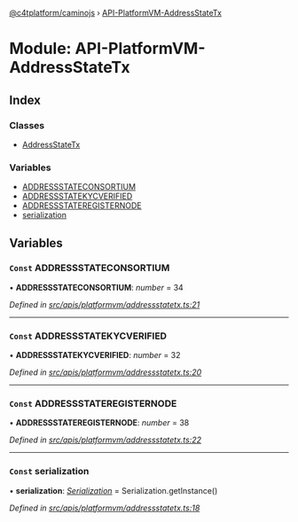 [@c4tplatform/caminojs](../api.md) › [API-PlatformVM-AddressStateTx](api_platformvm_addressstatetx.md)

# Module: API-PlatformVM-AddressStateTx

## Index

### Classes

* [AddressStateTx](../classes/api_platformvm_addressstatetx.addressstatetx.md)

### Variables

* [ADDRESSSTATECONSORTIUM](api_platformvm_addressstatetx.md#const-addressstateconsortium)
* [ADDRESSSTATEKYCVERIFIED](api_platformvm_addressstatetx.md#const-addressstatekycverified)
* [ADDRESSSTATEREGISTERNODE](api_platformvm_addressstatetx.md#const-addressstateregisternode)
* [serialization](api_platformvm_addressstatetx.md#const-serialization)

## Variables

### `Const` ADDRESSSTATECONSORTIUM

• **ADDRESSSTATECONSORTIUM**: *number* = 34

*Defined in [src/apis/platformvm/addressstatetx.ts:21](https://github.com/chain4travel/caminojs/blob/8077d740/src/apis/platformvm/addressstatetx.ts#L21)*

___

### `Const` ADDRESSSTATEKYCVERIFIED

• **ADDRESSSTATEKYCVERIFIED**: *number* = 32

*Defined in [src/apis/platformvm/addressstatetx.ts:20](https://github.com/chain4travel/caminojs/blob/8077d740/src/apis/platformvm/addressstatetx.ts#L20)*

___

### `Const` ADDRESSSTATEREGISTERNODE

• **ADDRESSSTATEREGISTERNODE**: *number* = 38

*Defined in [src/apis/platformvm/addressstatetx.ts:22](https://github.com/chain4travel/caminojs/blob/8077d740/src/apis/platformvm/addressstatetx.ts#L22)*

___

### `Const` serialization

• **serialization**: *[Serialization](../classes/utils_serialization.serialization.md)* = Serialization.getInstance()

*Defined in [src/apis/platformvm/addressstatetx.ts:18](https://github.com/chain4travel/caminojs/blob/8077d740/src/apis/platformvm/addressstatetx.ts#L18)*
